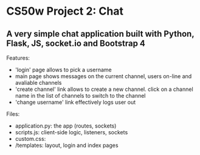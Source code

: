 # CS50w Project 2: Chat

A very simple chat application built with Python, Flask, JS, socket.io and Bootstrap 4
------

Features:
- 'login' page allows to pick a username
- main page shows messages on the current channel, users on-line and avaliable channels
- 'create channel' link allows to create a new channel. click on a channel name in the list of channels to switch to the channel
- 'change username' link effectively logs user out

Files:
- application.py: the app (routes, sockets)
- scripts.js: client-side logic, listeners, sockets
- custom.css:
- /templates: layout, login and index pages


